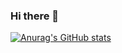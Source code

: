 ### Hi there 👋

[![Anurag's GitHub stats](https://github-readme-stats.vercel.app/api?username=meetkerasiya&show_icons=true)](https://github.com/anuraghazra/github-readme-stats)


<!--
**meetkerasiya/meetkerasiya** is a ✨ _special_ ✨ repository because its `README.md` (this file) appears on your GitHub profile.

Here are some ideas to get you started:

- 🔭 I’m currently working on ...
- 🌱 I’m currently learning ...
- 👯 I’m looking to collaborate on ...
- 🤔 I’m looking for help with ...
- 💬 Ask me about ...
- 📫 How to reach me: ...
- 😄 Pronouns: ...
- ⚡ Fun fact: ...
-->
